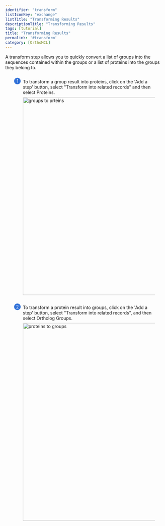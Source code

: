 ```yaml
---
identifier: "transform"
listIconKey: "exchange"
listTitle: "Transforming Results"
descriptionTitle: "Transforming Results"
tags: [tutorial]
title: "Transforming Results"
permalink: '#transform'
category: [OrthoMCL]
---
```

<style>
  .search-strategies-feature {
    margin: auto;
  }
  .search-strategies-feature--panels {
    display: flex;
    flex-wrap: wrap;
    align-items: flex-start;
    counter-reset: panel;
  }
  .search-strategies-feature--panels > * {
    overflow: hidden;
    margin: 0 2em;
  }
  .search-strategies-feature--panels > * > div {
    margin-top: 1em;
    margin-left: 2em;
    position: relative;
  }
  .search-strategies-feature--panels > * img {
    margin-left: 2em;
  }
  .search-strategies-feature--panels > * > div:before {
    counter-increment: panel;
    content: counter(panel);
    background: #3171d8;
    border-radius: 1em;
    height: 1.5em;
    width: 1.5em;
    display: inline-flex;
    justify-content: center;
    align-items: center;
    margin-right: .5em;
    color: white;
    position: absolute;
    left: -2em;
    top: -0.25em;
  }
   #topright {
     text-align: right;
  }
</style>

<div class="search-strategies-feature">
  <p>A transform step allows you to quickly convert a list of groups into the sequences contained within the groups or a list of proteins into the groups they belong to. </p>
  <div class="search-strategies-feature--panels">
    <div>
      <div>To transform a group result into proteins, click on the 'Add a step' button, select "Transform into related records" and then select Proteins.</div>
      <img style="width: 45em; margin-top: .5em; margin-left: 2em;" src="{{ "/assets/images/resources_tools/grouptoprotein.png" | absolute_url }}" alt="groups to prteins"/><br/><br/>
    </div>
    <div>
      <div>To transform a protein result into groups, click on the 'Add a step' button, select "Transform into related records", and then select Ortholog Groups.   </div>
      <img style="width: 45em; margin-top: .5em; margin-left: 2em;" src="{{ "/assets/images/resources_tools/proteintogroup.png" | absolute_url }}" alt="proteins to groups"/><br/><br/>
    </div>